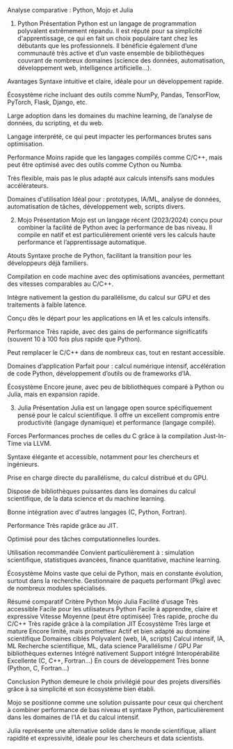 Analyse comparative : Python, Mojo et Julia
1. Python
Présentation
Python est un langage de programmation polyvalent extrêmement répandu. Il est réputé pour sa simplicité d'apprentissage, ce qui en fait un choix populaire tant chez les débutants que les professionnels. Il bénéficie également d’une communauté très active et d’un vaste ensemble de bibliothèques couvrant de nombreux domaines (science des données, automatisation, développement web, intelligence artificielle...).

Avantages
Syntaxe intuitive et claire, idéale pour un développement rapide.

Écosystème riche incluant des outils comme NumPy, Pandas, TensorFlow, PyTorch, Flask, Django, etc.

Large adoption dans les domaines du machine learning, de l’analyse de données, du scripting, et du web.

Langage interprété, ce qui peut impacter les performances brutes sans optimisation.

Performance
Moins rapide que les langages compilés comme C/C++, mais peut être optimisé avec des outils comme Cython ou Numba.

Très flexible, mais pas le plus adapté aux calculs intensifs sans modules accélérateurs.

Domaines d'utilisation
Idéal pour : prototypes, IA/ML, analyse de données, automatisation de tâches, développement web, scripts divers.

2. Mojo
Présentation
Mojo est un langage récent (2023/2024) conçu pour combiner la facilité de Python avec la performance de bas niveau. Il compile en natif et est particulièrement orienté vers les calculs haute performance et l’apprentissage automatique.

Atouts
Syntaxe proche de Python, facilitant la transition pour les développeurs déjà familiers.

Compilation en code machine avec des optimisations avancées, permettant des vitesses comparables au C/C++.

Intègre nativement la gestion du parallélisme, du calcul sur GPU et des traitements à faible latence.

Conçu dès le départ pour les applications en IA et les calculs intensifs.

Performance
Très rapide, avec des gains de performance significatifs (souvent 10 à 100 fois plus rapide que Python).

Peut remplacer le C/C++ dans de nombreux cas, tout en restant accessible.

Domaines d’application
Parfait pour : calcul numérique intensif, accélération de code Python, développement d’outils ou de frameworks d’IA.

Écosystème
Encore jeune, avec peu de bibliothèques comparé à Python ou Julia, mais en expansion rapide.

3. Julia
Présentation
Julia est un langage open source spécifiquement pensé pour le calcul scientifique. Il offre un excellent compromis entre productivité (langage dynamique) et performance (langage compilé).

Forces
Performances proches de celles du C grâce à la compilation Just-In-Time via LLVM.

Syntaxe élégante et accessible, notamment pour les chercheurs et ingénieurs.

Prise en charge directe du parallélisme, du calcul distribué et du GPU.

Dispose de bibliothèques puissantes dans les domaines du calcul scientifique, de la data science et du machine learning.

Bonne intégration avec d'autres langages (C, Python, Fortran).

Performance
Très rapide grâce au JIT.

Optimisé pour des tâches computationnelles lourdes.

Utilisation recommandée
Convient particulièrement à : simulation scientifique, statistiques avancées, finance quantitative, machine learning.

Écosystème
Moins vaste que celui de Python, mais en constante évolution, surtout dans la recherche. Gestionnaire de paquets performant (Pkg) avec de nombreux modules spécialisés.

Résumé comparatif
Critère	Python	Mojo	Julia
Facilité d’usage	Très accessible	Facile pour les utilisateurs Python	Facile à apprendre, claire et expressive
Vitesse	Moyenne (peut être optimisée)	Très rapide, proche du C/C++	Très rapide grâce à la compilation JIT
Écosystème	Très large et mature	Encore limité, mais prometteur	Actif et bien adapté au domaine scientifique
Domaines ciblés	Polyvalent (web, IA, scripts)	Calcul intensif, IA, ML	Recherche scientifique, ML, data science
Parallélisme / GPU	Par bibliothèques externes	Intégré nativement	Support intégré
Interopérabilité	Excellente (C, C++, Fortran…)	En cours de développement	Très bonne (Python, C, Fortran…)

Conclusion
Python demeure le choix privilégié pour des projets diversifiés grâce à sa simplicité et son écosystème bien établi.

Mojo se positionne comme une solution puissante pour ceux qui cherchent à combiner performance de bas niveau et syntaxe Python, particulièrement dans les domaines de l’IA et du calcul intensif.

Julia représente une alternative solide dans le monde scientifique, alliant rapidité et expressivité, idéale pour les chercheurs et data scientists.